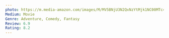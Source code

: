 ```yaml
---
photo: https://m.media-amazon.com/images/M/MV5BNjU3N2QxNzYtMjk1NC00MTc4LTk1NTQtMmUxNTljM2I0NDA5XkEyXkFqcGdeQXVyODE5NzE3OTE@._V1_FMjpg_UX1000_.jpg
Medium: Movie
Genre: Adventure, Comedy, Fantasy
Review: 6.9
Rating: 8.2
---
```


